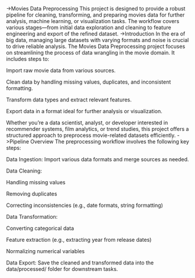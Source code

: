 ->Movies Data Preprocessing
   This project is designed to provide a robust pipeline for cleaning, transforming, and preparing movies data for further analysis, machine learning, or 
   visualization tasks. The workflow covers various stages—from initial data exploration and cleaning to feature engineering and export of the refined dataset.
->Introduction
   In the era of big data, managing large datasets with varying formats and noise is crucial to drive reliable analysis. The Movies Data Preprocessing project 
   focuses on streamlining the process of data wrangling in the movie domain. It includes steps to:

   Import raw movie data from various sources.

   Clean data by handling missing values, duplicates, and inconsistent formatting.

   Transform data types and extract relevant features.

   Export data in a format ideal for further analysis or visualization.

   Whether you’re a data scientist, analyst, or developer interested in recommender systems, film analytics, or trend studies, this project offers a structured 
   approach to preprocess movie-related datasets efficiently.
->Pipeline Overview
   The preprocessing workflow involves the following key steps:

Data Ingestion:
  Import various data formats and merge sources as needed.

Data Cleaning:

  Handling missing values

  Removing duplicates

  Correcting inconsistencies (e.g., date formats, string formatting)

Data Transformation:

  Converting categorical data

  Feature extraction (e.g., extracting year from release dates)

  Normalizing numerical variables

Data Export:
  Save the cleaned and transformed data into the data/processed/ folder for downstream tasks.
